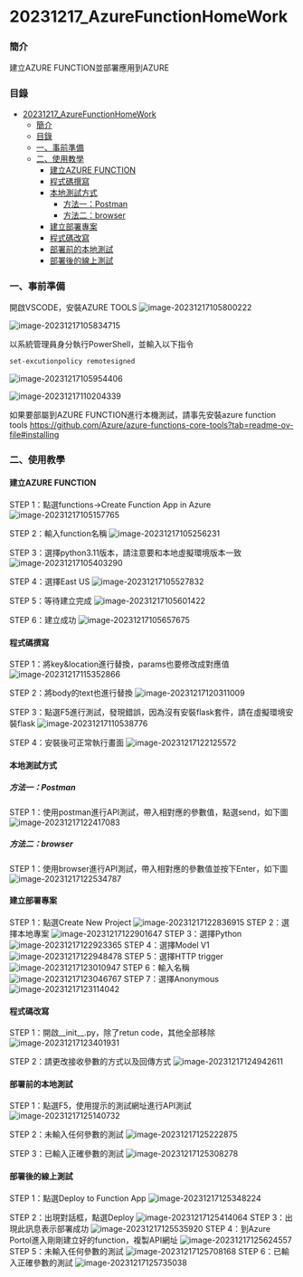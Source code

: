 # 20231217_AzureFunctionHomeWork

### 簡介

建立AZURE FUNCTION並部署應用到AZURE

### 目錄

- [20231217\_AzureFunctionHomeWork](#20231217_azurefunctionhomework)
    - [簡介](#簡介)
    - [目錄](#目錄)
    - [一、事前準備](#一事前準備)
    - [二、使用教學](#二使用教學)
      - [建立AZURE FUNCTION](#建立azure-function)
      - [程式碼撰寫](#程式碼撰寫)
      - [本地測試方式](#本地測試方式)
        - [方法一：Postman](#方法一postman)
        - [方法二：browser](#方法二browser)
      - [建立部署專案](#建立部署專案)
      - [程式碼改寫](#程式碼改寫)
      - [部署前的本地測試](#部署前的本地測試)
      - [部署後的線上測試](#部署後的線上測試)


### 一、事前準備

開啟VSCODE，安裝AZURE TOOLS
![image-20231217105800222](https://markweb.idv.tw/uploads/image-20231217105800222.png)



![image-20231217105834715](https://markweb.idv.tw/uploads/image-20231217105834715.png)


以系統管理員身分執行PowerShell，並輸入以下指令
```powershell
set-excutionpolicy remotesigned
```
![image-20231217105954406](https://markweb.idv.tw/uploads/image-20231217105954406.png)



![image-20231217110204339](https://markweb.idv.tw/uploads/image-20231217110204339.png)


如果要部屬到AZURE FUNCTION進行本機測試，請事先安裝azure function tools
https://github.com/Azure/azure-functions-core-tools?tab=readme-ov-file#installing




### 二、使用教學

#### 建立AZURE FUNCTION
STEP 1：點選functions→Create Function App in Azure
![image-20231217105157765](https://markweb.idv.tw/uploads/image-20231217105157765.png)

STEP 2：輸入function名稱
![image-20231217105256231](https://markweb.idv.tw/uploads/image-20231217105256231.png)


STEP 3：選擇python3.11版本，請注意要和本地虛擬環境版本一致
![image-20231217105403290](https://markweb.idv.tw/uploads/image-20231217105403290.png)

STEP 4：選擇East US
![image-20231217105527832](https://markweb.idv.tw/uploads/image-20231217105527832.png)

STEP 5：等待建立完成
![image-20231217105601422](https://markweb.idv.tw/uploads/image-20231217105601422.png)


STEP 6：建立成功
![image-20231217105657675](https://markweb.idv.tw/uploads/image-20231217105657675.png)



#### 程式碼撰寫
STEP 1：將key&location進行替換，params也要修改成對應值
![image-20231217115352866](https://markweb.idv.tw/uploads/image-20231217115352866.png)

STEP 2：將body的text也進行替換
![image-20231217120311009](https://markweb.idv.tw/uploads/image-20231217120311009.png)

STEP 3：點選F5進行測試，發現錯誤，因為沒有安裝flask套件，請在虛擬環境安裝flask
![image-20231217110538776](https://markweb.idv.tw/uploads/image-20231217110538776.png)

STEP 4：安裝後可正常執行畫面
![image-20231217122125572](https://markweb.idv.tw/uploads/image-20231217122125572.png)

#### 本地測試方式
##### 方法一：Postman
STEP 1：使用postman進行API測試，帶入相對應的參數值，點選send，如下圖
![image-20231217122417083](https://markweb.idv.tw/uploads/image-20231217122417083.png)
##### 方法二：browser
STEP 1：使用browser進行API測試，帶入相對應的參數值並按下Enter，如下圖
![image-20231217122534787](https://markweb.idv.tw/uploads/image-20231217122534787.png)



#### 建立部署專案
STEP 1：點選Create New Project
![image-20231217122836915](https://markweb.idv.tw/uploads/image-20231217122836915.png)
STEP 2：選擇本地專案
![image-20231217122901647](https://markweb.idv.tw/uploads/image-20231217122901647.png)
STEP 3：選擇Python
![image-20231217122923365](https://markweb.idv.tw/uploads/image-20231217122923365.png)
STEP 4：選擇Model V1
![image-20231217122948478](https://markweb.idv.tw/uploads/image-20231217122948478.png)
STEP 5：選擇HTTP trigger
![image-20231217123010947](https://markweb.idv.tw/uploads/image-20231217123010947.png)
STEP 6：輸入名稱
![image-20231217123046767](https://markweb.idv.tw/uploads/image-20231217123046767.png)
STEP 7：選擇Anonymous
![image-20231217123114042](https://markweb.idv.tw/uploads/image-20231217123114042.png)

#### 程式碼改寫

STEP 1：開啟__init__.py，除了retun code，其他全部移除
![image-20231217123401931](https://markweb.idv.tw/uploads/image-20231217123401931.png)

STEP 2：請更改接收參數的方式以及回傳方式
![image-20231217124942611](https://markweb.idv.tw/uploads/image-20231217124942611.png)

#### 部署前的本地測試

STEP 1：點選F5，使用提示的測試網址進行API測試
![image-20231217125140732](https://markweb.idv.tw/uploads/image-20231217125140732.png)

STEP 2：未輸入任何參數的測試
![image-20231217125222875](https://markweb.idv.tw/uploads/image-20231217125222875.png)

STEP 3：已輸入正確參數的測試
![image-20231217125308278](https://markweb.idv.tw/uploads/image-20231217125308278.png)

#### 部署後的線上測試
STEP 1：點選Deploy to Function App
![image-20231217125348224](https://markweb.idv.tw/uploads/image-20231217125348224.png)

STEP 2：出現對話框，點選Deploy
![image-20231217125414064](https://markweb.idv.tw/uploads/image-20231217125414064.png)
STEP 3：出現此訊息表示部署成功
![image-20231217125535920](https://markweb.idv.tw/uploads/image-20231217125535920.png)
STEP 4：到Azure Portol進入剛剛建立好的function，複製API網址
![image-20231217125624557](https://markweb.idv.tw/uploads/image-20231217125624557.png)
STEP 5：未輸入任何參數的測試
![image-20231217125708168](https://markweb.idv.tw/uploads/image-20231217125708168.png)
STEP 6：已輸入正確參數的測試
![image-20231217125735038](https://markweb.idv.tw/uploads/image-20231217125735038.png)